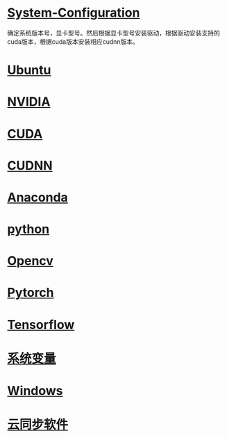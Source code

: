 # [System-Configuration](https://github.com/John-Joe/System-Configuration/issues/5#issue-387554806)
确定系统版本号，显卡型号。然后根据显卡型号安装驱动，根据驱动安装支持的cuda版本，根据cuda版本安装相应cudnn版本。


# [Ubuntu](Ubuntu.md)
# [NVIDIA](NVIDIA.md)
# [CUDA](CUDA.md)
# [CUDNN](CUDNN.md)
# [Anaconda](Anaconda.md)
# [python](python.md)
# [Opencv](OpenCV.md)
# [Pytorch](Pytorch.md)
# [Tensorflow](Tensorflow.md)
# [系统变量](系统变量.md)
# [Windows](Windows.md)
# [云同步软件](云同步软件.md)

